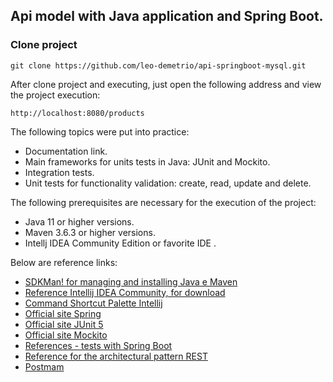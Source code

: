 <h2>Api model with Java application and Spring Boot.</h2>

<h3>Clone project</h3>

```
git clone https://github.com/leo-demetrio/api-springboot-mysql.git

```
After clone project and executing, just open the following address and view the project execution:
```
http://localhost:8080/products

```

The following topics were put into practice:

* Documentation link. 
* Main frameworks for units tests in Java: JUnit and Mockito. 
* Integration tests.
* Unit tests for functionality validation: create, read, update and delete.



The following prerequisites are necessary for the execution of the project:

* Java 11 or higher versions.
* Maven 3.6.3 or higher versions.
* Intellj IDEA Community Edition or favorite IDE .





Below are reference links:

* [SDKMan! for managing and installing Java e Maven](https://sdkman.io/)
* [Reference Intellij IDEA Community, for download](https://www.jetbrains.com/idea/download)
* [Command Shortcut Palette Intellij](https://resources.jetbrains.com/storage/products/intellij-idea/docs/IntelliJIDEA_ReferenceCard.pdf)
* [Official site Spring](https://spring.io/)
* [Official site JUnit 5](https://junit.org/junit5/docs/current/user-guide/)
* [Official site Mockito](https://site.mockito.org/)
* [References - tests with Spring Boot](https://www.baeldung.com/spring-boot-testing)
* [Reference for the architectural pattern REST](https://restfulapi.net/)
* [Postmam](https://www.postman.com/)

